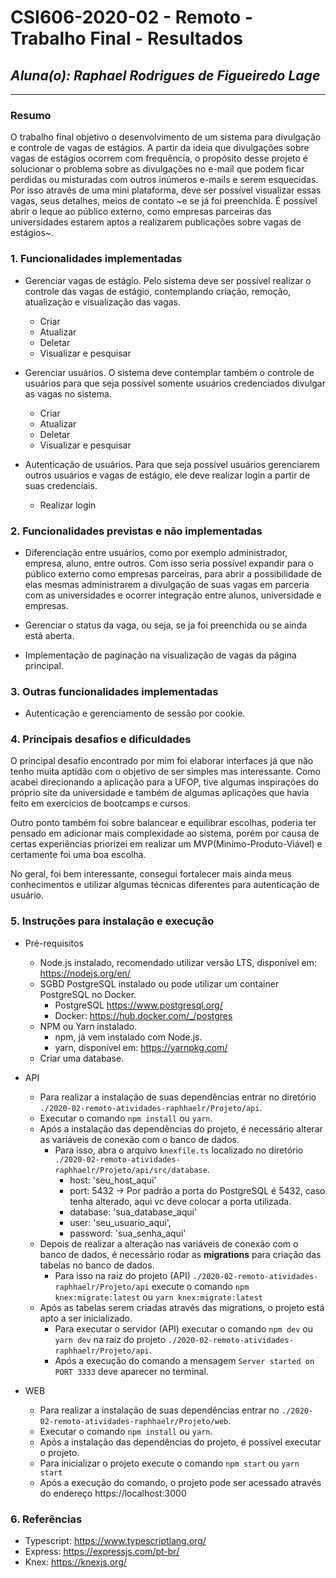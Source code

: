 # **CSI606-2020-02 - Remoto - Trabalho Final - Resultados**
## *Aluna(o): Raphael Rodrigues de Figueiredo Lage*

--------------

<!-- Este documento tem como objetivo apresentar o projeto desenvolvido, considerando o que foi definido na proposta e o produto final. -->

### Resumo

  O trabalho final objetivo o desenvolvimento de um sistema para divulgação e controle de vagas de estágios. A partir da ideia que divulgações sobre vagas de estágios ocorrem com frequência, o propósito desse projeto é solucionar o problema sobre as divulgações no e-mail que podem ficar perdidas ou misturadas com outros inúmeros e-mails e serem esquecidas. Por isso através de uma mini plataforma, deve ser possível visualizar essas vagas, seus detalhes, meios de contato ~e se já foi preenchida. É possível abrir o leque ao público externo, como empresas parceiras das universidades estarem aptos a realizarem publicações sobre vagas de estágios~.

### 1. Funcionalidades implementadas
<!-- Descrever as funcionalidades que eram previstas e foram implementas. -->

- Gerenciar vagas de estágio. Pelo sistema deve ser possível realizar o controle das vagas de estágio, contemplando criação, remoção, atualização e visualização das vagas.
    - Criar
    - Atualizar
    - Deletar
    - Visualizar e pesquisar

- Gerenciar usuários. O sistema deve contemplar também o controle de usuários para que seja possível somente usuários credenciados divulgar as vagas no sistema.
    - Criar
    - Atualizar
    - Deletar
    - Visualizar e pesquisar

- Autenticação de usuários. Para que seja possível usuários gerenciarem outros usuários e vagas de estágio, ele deve realizar login a partir de suas credenciais.
    - Realizar login
  
### 2. Funcionalidades previstas e não implementadas
<!-- Descrever as funcionalidades que eram previstas e não foram implementas, apresentando uma breve justificativa do porquê elas não foram incluídas -->

- Diferenciação entre usuários, como por exemplo administrador, empresa, aluno, entre outros. Com isso seria possível expandir para o público externo como empresas parceiras, para abrir a possibilidade de elas mesmas administrarem a divulgação de suas vagas em parceria com as universidades e ocorrer integração entre alunos, universidade e empresas.

- Gerenciar o status da vaga, ou seja, se ja foi preenchida ou se ainda está aberta.

- Implementação de paginação na visualização de vagas da página principal.

### 3. Outras funcionalidades implementadas
<!-- Descrever as funcionalidades implementas além daquelas que foram previstas, caso se aplique.  -->
- Autenticação e gerenciamento de sessão por cookie.
### 4. Principais desafios e dificuldades
<!-- Descrever os principais desafios encontrados no desenvolvimento do trabalho, quais foram as dificuldades e como elas foram superadas e resolvidas. -->
O principal desafio encontrado por mim foi elaborar interfaces já que não tenho muita aptidão com o objetivo de ser simples mas interessante. Como acabei direcionando a aplicação para a UFOP, tive algumas inspirações do próprio site da universidade e também de algumas aplicações que havia feito em exercícios de bootcamps e cursos. 

Outro ponto também foi sobre balancear e equilibrar escolhas, poderia ter pensado em adicionar mais complexidade ao sistema, porém por causa de certas experiências priorizei em realizar um MVP(Minímo-Produto-Viável) e certamente foi uma boa escolha.

No geral, foi bem interessante, consegui fortalecer mais ainda meus conhecimentos e utilizar algumas técnicas diferentes para autenticação de usuário.
### 5. Instruções para instalação e execução
<!-- Descrever o que deve ser feito para instalar (ou baixar) a aplicação, o que precisa ser configurando (parâmetros, banco de dados e afins) e como executá-la. -->

- Pré-requisitos
  - Node.js instalado, recomendado utilizar versão LTS, disponível em: https://nodejs.org/en/
  - SGBD PostgreSQL instalado ou pode utilizar um container PostgreSQL no Docker.
    - PostgreSQL https://www.postgresql.org/
    - Docker: https://hub.docker.com/_/postgres
  - NPM ou Yarn instalado.
    - npm, já vem instalado com Node.js.
    - yarn, disponível em: https://yarnpkg.com/
  - Criar uma database.

- API
  - Para realizar a instalação de suas dependências entrar no diretório `./2020-02-remoto-atividades-raphhaelr/Projeto/api`.
  - Executar o comando `npm install` ou `yarn`.
  - Após a instalação das dependências do projeto, é necessário alterar as variáveis de conexão com o banco de dados.
    - Para isso, abra o arquivo `knexfile.ts` localizado no diretório `./2020-02-remoto-atividades-raphhaelr/Projeto/api/src/database`.
      - host: 'seu_host_aqui'
      - port: 5432 -> Por padrão a porta do PostgreSQL é 5432, caso tenha alterado, aqui vc deve colocar a porta utilizada.
      - database: 'sua_database_aqui'
      - user: 'seu_usuario_aqui',
      - password: 'sua_senha_aqui'
  - Depois de realizar a alteração nas variáveis de conexão com o banco de dados, é necessário rodar as **migrations** para criação das tabelas no banco de dados.
    - Para isso na raiz do projeto (API) `./2020-02-remoto-atividades-raphhaelr/Projeto/api` execute o comando `npm knex:migrate:latest` ou `yarn knex:migrate:latest`
  - Após as tabelas serem criadas através das migrations, o projeto está apto a ser inicializado.
    - Para executar o servidor (API) executar o comando `npm dev` ou `yarn dev` na raiz do projeto `./2020-02-remoto-atividades-raphhaelr/Projeto/api`.
    - Após a execução do comando a mensagem `Server started on PORT 3333` deve aparecer no terminal.

- WEB
  - Para realizar a instalação de suas dependências entrar no `./2020-02-remoto-atividades-raphhaelr/Projeto/web`.
  - Executar o comando `npm install` ou `yarn`.
  - Após a instalação das dependências do projeto, é possível executar o projeto.
  - Para inicializar o projeto execute o comando `npm start` ou `yarn start`
  - Após a execução do comando, o projeto pode ser acessado através do endereço https://localhost:3000

### 6. Referências

- Typescript: https://www.typescriptlang.org/
- Express: https://expressjs.com/pt-br/
- Knex: https://knexjs.org/


